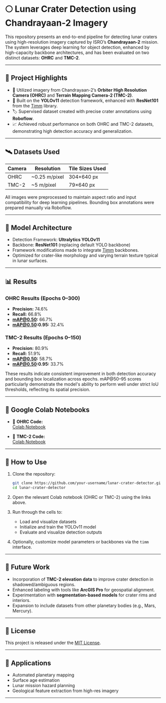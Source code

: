 # 🌕 Lunar Crater Detection using Chandrayaan-2 Imagery

This repository presents an end-to-end pipeline for detecting lunar craters using high-resolution imagery captured by ISRO’s **Chandrayaan-2** mission. The system leverages deep learning for object detection, enhanced by high-capacity backbone architectures, and has been evaluated on two distinct datasets: **OHRC** and **TMC-2**.

---

## 📌 Project Highlights

- 📡 Utilized imagery from Chandrayaan-2’s **Orbiter High Resolution Camera (OHRC)** and **Terrain Mapping Camera-2 (TMC-2)**.
- 🧠 Built on the **YOLOv11** detection framework, enhanced with **ResNet101** from the [Timm](https://github.com/huggingface/pytorch-image-models) library.
- 🏷️ Supervised dataset created with precise crater annotations using **Roboflow**.
- 📈 Achieved robust performance on both OHRC and TMC-2 datasets, demonstrating high detection accuracy and generalization.

---

## 🛰️ Datasets Used

| Camera | Resolution | Tile Sizes Used |
|--------|------------|-----------------|
| OHRC   | ~0.25 m/pixel | 304×640 px |
| TMC-2  | ~5 m/pixel     | 79×640 px  |

All images were preprocessed to maintain aspect ratio and input compatibility for deep learning pipelines. Bounding box annotations were prepared manually via Roboflow.

---

## 🧠 Model Architecture

- Detection Framework: **Ultralytics YOLOv11**
- Backbone: **ResNet101** (replacing default YOLO backbone)
- Framework modifications made to integrate [Timm](https://rwightman.github.io/pytorch-image-models/) backbones.
- Optimized for crater-like morphology and varying terrain texture typical in lunar surfaces.

---

## 📊 Results

### OHRC Results (Epochs 0–300)
- **Precision:** 74.6%
- **Recall:** 66.8%
- **mAP@0.50:** 66.7%
- **mAP@0.50:0.95:** 32.4%

### TMC-2 Results (Epochs 0–150)
- **Precision:** 80.9%
- **Recall:** 51.9%
- **mAP@0.50:** 58.7%
- **mAP@0.50:0.95:** 33.7%

These results indicate consistent improvement in both detection accuracy and bounding box localization across epochs. mAP@50–95 scores particularly demonstrate the model's ability to perform well under strict IoU thresholds, reflecting its spatial precision.

---

## 🔗 Google Colab Notebooks

- 📘 **OHRC Code:**  
  [Colab Notebook](https://colab.research.google.com/drive/1FNppCZmDVBs3GjI-32QID0mW6Ii9GWJk?usp=sharing)

- 📙 **TMC-2 Code:**  
  [Colab Notebook](https://colab.research.google.com/drive/1BivB5VF1-MvjGvyNr4cGcxqugsAzKs1x?usp=sharing)

---

## 🚀 How to Use

1. Clone the repository:
    ```bash
    git clone https://github.com/your-username/lunar-crater-detector.git
    cd lunar-crater-detector
    ```

2. Open the relevant Colab notebook (OHRC or TMC-2) using the links above.

3. Run through the cells to:
    - Load and visualize datasets
    - Initialize and train the YOLOv11 model
    - Evaluate and visualize detection outputs

4. Optionally, customize model parameters or backbones via the `timm` interface.

---

## 🧩 Future Work

- Incorporation of **TMC-2 elevation data** to improve crater detection in shadowed/ambiguous regions.
- Enhanced labeling with tools like **ArcGIS Pro** for geospatial alignment.
- Experimentation with **segmentation-based models** for crater rims and interiors.
- Expansion to include datasets from other planetary bodies (e.g., Mars, Mercury).

---

## 📜 License

This project is released under the [MIT License](LICENSE).

---

## 🌌 Applications

- Automated planetary mapping  
- Surface age estimation  
- Lunar mission hazard planning  
- Geological feature extraction from high-res imagery

---

